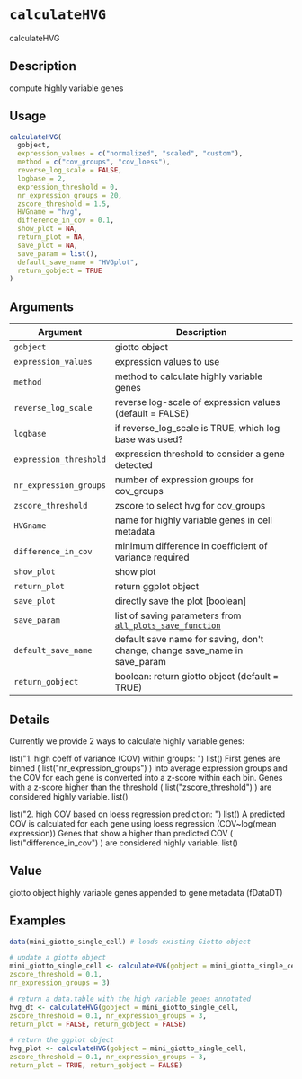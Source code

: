 # `calculateHVG`

calculateHVG


## Description

compute highly variable genes


## Usage

```r
calculateHVG(
  gobject,
  expression_values = c("normalized", "scaled", "custom"),
  method = c("cov_groups", "cov_loess"),
  reverse_log_scale = FALSE,
  logbase = 2,
  expression_threshold = 0,
  nr_expression_groups = 20,
  zscore_threshold = 1.5,
  HVGname = "hvg",
  difference_in_cov = 0.1,
  show_plot = NA,
  return_plot = NA,
  save_plot = NA,
  save_param = list(),
  default_save_name = "HVGplot",
  return_gobject = TRUE
)
```


## Arguments

Argument      |Description
------------- |----------------
`gobject`     |     giotto object
`expression_values`     |     expression values to use
`method`     |     method to calculate highly variable genes
`reverse_log_scale`     |     reverse log-scale of expression values (default = FALSE)
`logbase`     |     if reverse_log_scale is TRUE, which log base was used?
`expression_threshold`     |     expression threshold to consider a gene detected
`nr_expression_groups`     |     number of expression groups for cov_groups
`zscore_threshold`     |     zscore to select hvg for cov_groups
`HVGname`     |     name for highly variable genes in cell metadata
`difference_in_cov`     |     minimum difference in coefficient of variance required
`show_plot`     |     show plot
`return_plot`     |     return ggplot object
`save_plot`     |     directly save the plot [boolean]
`save_param`     |     list of saving parameters from [`all_plots_save_function`](#allplotssavefunction)
`default_save_name`     |     default save name for saving, don't change, change save_name in save_param
`return_gobject`     |     boolean: return giotto object (default = TRUE)


## Details

Currently we provide 2 ways to calculate highly variable genes:
 
 list("1. high coeff of variance (COV) within groups: ")  list() 
 First genes are binned ( list("nr_expression_groups") ) into average expression groups and
 the COV for each gene is converted into a z-score within each bin. Genes with a z-score
 higher than the threshold ( list("zscore_threshold") ) are considered highly variable. list() 
 
 list("2. high COV based on loess regression prediction: ")  list() 
 A predicted COV is calculated for each gene using loess regression (COV~log(mean expression))
 Genes that show a higher than predicted COV ( list("difference_in_cov") ) are considered highly variable. list()


## Value

giotto object highly variable genes appended to gene metadata (fDataDT)


## Examples

```r
data(mini_giotto_single_cell) # loads existing Giotto object

# update a giotto object
mini_giotto_single_cell <- calculateHVG(gobject = mini_giotto_single_cell,
zscore_threshold = 0.1,
nr_expression_groups = 3)

# return a data.table with the high variable genes annotated
hvg_dt <- calculateHVG(gobject = mini_giotto_single_cell,
zscore_threshold = 0.1, nr_expression_groups = 3,
return_plot = FALSE, return_gobject = FALSE)

# return the ggplot object
hvg_plot <- calculateHVG(gobject = mini_giotto_single_cell,
zscore_threshold = 0.1, nr_expression_groups = 3,
return_plot = TRUE, return_gobject = FALSE)
```


